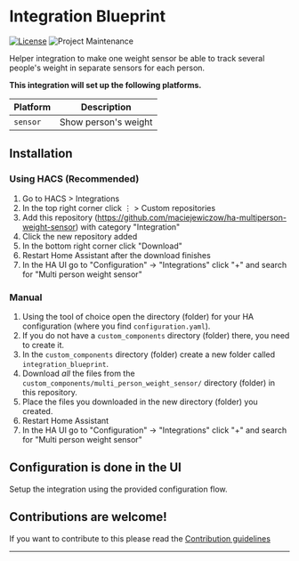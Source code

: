 # Integration Blueprint

[![License][license-shield]](LICENSE)
![Project Maintenance][maintenance-shield]

Helper integration to make one weight sensor be able to track several people's weight in separate sensors for each person.

**This integration will set up the following platforms.**

Platform | Description
-- | --
`sensor` | Show person's weight

## Installation
### Using HACS (Recommended)
1. Go to HACS > Integrations
1. In the top right corner click ⋮ > Custom repositories
1. Add this repository (https://github.com/maciejewiczow/ha-multiperson-weight-sensor) with category "Integration"
1. Click the new repository added
1. In the bottom right corner click "Download"
1. Restart Home Assistant after the download finishes
1. In the HA UI go to "Configuration" -> "Integrations" click "+" and search for "Multi person weight sensor"

### Manual
1. Using the tool of choice open the directory (folder) for your HA configuration (where you find `configuration.yaml`).
1. If you do not have a `custom_components` directory (folder) there, you need to create it.
1. In the `custom_components` directory (folder) create a new folder called `integration_blueprint`.
1. Download _all_ the files from the `custom_components/multi_person_weight_sensor/` directory (folder) in this repository.
1. Place the files you downloaded in the new directory (folder) you created.
1. Restart Home Assistant
1. In the HA UI go to "Configuration" -> "Integrations" click "+" and search for "Multi person weight sensor"

## Configuration is done in the UI

Setup the integration using the provided configuration flow.

## Contributions are welcome!

If you want to contribute to this please read the [Contribution guidelines](CONTRIBUTING.md)

***

[license-shield]: https://img.shields.io/github/license/maciejewiczow/ha-multiperson-weight-sensor.svg?style=for-the-badge
[maintenance-shield]: https://img.shields.io/badge/maintainer-Maciej%20Adamus%20@maciejewiczow-blue.svg?style=for-the-badge
